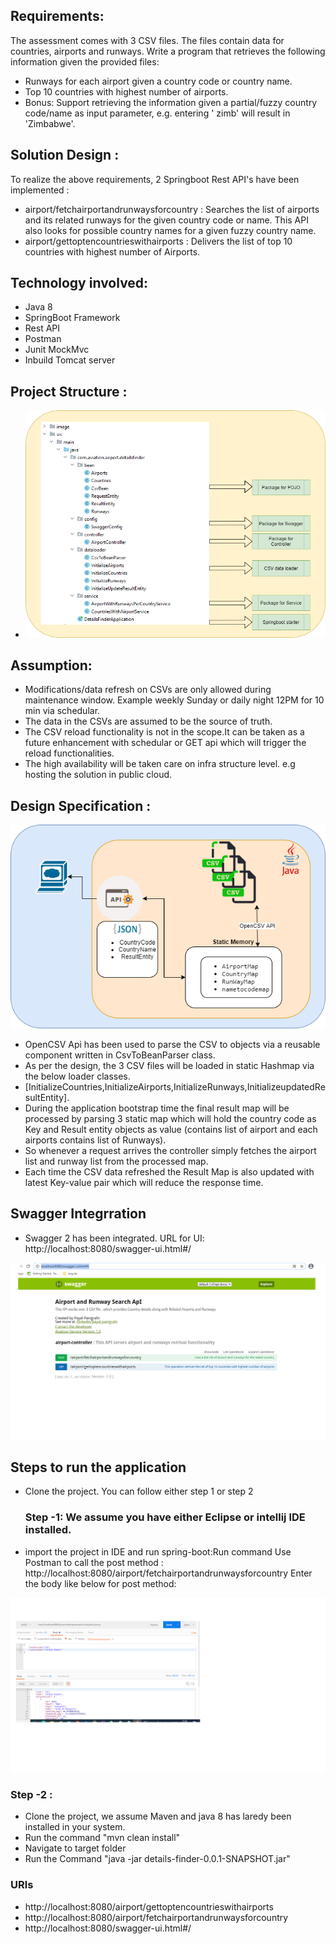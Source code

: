 ## Requirements:
The assessment comes with 3 CSV files. The files contain data for countries, airports and runways. Write a program that
retrieves the following information given the provided files:
- Runways for each airport given a country code or country name.
- Top 10 countries with highest number of airports.
- Bonus: Support retrieving the information given a partial/fuzzy country code/name as input parameter, e.g. entering '
  zimb' will result in 'Zimbabwe'.
  
## Solution Design :

To realize the above requirements, 2 Springboot Rest API's have been implemented :
- airport/fetchairportandrunwaysforcountry : Searches the list of airports and its related runways for the given country
  code or name. This API also looks for possible country names for a given fuzzy country name.
- airport/gettoptencountrieswithairports : Delivers the list of top 10 countries with highest number of Airports.

## Technology involved:
- Java 8
- SpringBoot Framework
- Rest API
- Postman
- Junit MockMvc
- Inbuild Tomcat server

## Project Structure :
- ![Optional Text](/image/package.png)

## Assumption:
- Modifications/data refresh on CSVs are only allowed during maintenance window. Example weekly Sunday or daily night
  12PM for 10 min via schedular.
- The data in the CSVs are assumed to be the source of truth.
- The CSV reload functionality is not in the scope.It can be taken as a future enhancement with schedular or 
  GET api which will trigger the reload functionalities.
- The high availability will be taken care on infra structure level. e.g hosting the solution in public cloud.

## Design Specification :

![Optional Text](/image/designfinal.png)

- OpenCSV Api has been used to parse the CSV to objects via a reusable component written in CsvToBeanParser class.
- As per the design, the 3 CSV files will be loaded in static Hashmap via the below loader classes.
- [InitializeCountries,InitializeAirports,InitializeRunways,InitializeupdatedResultEntity].
- During the application bootstrap time the final result map will be processed by parsing 3 static map which will hold the
  country code as Key and Result entity objects as value (contains list of airport and each airports contains list of
  Runways).
- So whenever a request arrives the controller simply fetches the airport list and runway list from the processed map.
- Each time the CSV data refreshed the Result Map is also updated with latest Key-value pair which will reduce the
  response time.

## Swagger Integrration
- Swagger 2 has been integrated. URL for UI: http://localhost:8080/swagger-ui.html#/
  
![Optional Text](/image/swagger.png)

## Steps to run the application

- Clone the project. You can follow either step 1 or step 2 
  ### Step -1: We assume you have either Eclipse or intellij IDE installed.
- import the project in IDE  and run spring-boot:Run command
  Use Postman to call the post method : http://localhost:8080/airport/fetchairportandrunwaysforcountry
  Enter the body like below for post method:
   
![Optional Text](/image/postman.png)  

  ### Step -2 :
- Clone the project, we assume Maven and java 8 has laredy been installed in your system.
- Run the command "mvn clean install"
- Navigate to target folder
- Run the Command "java -jar details-finder-0.0.1-SNAPSHOT.jar"
 ### URls
- http://localhost:8080/airport/gettoptencountrieswithairports
- http://localhost:8080/airport/fetchairportandrunwaysforcountry
- http://localhost:8080/swagger-ui.html#/

  
